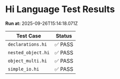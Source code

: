 # Hi Language Test Results

**Run at:** 2025-09-26T15:14:18.071Z

| Test Case | Status |
|-----------|--------|
| `declarations.hi` | ✅ PASS |
| `nested_object.hi` | ✅ PASS |
| `object_multi.hi` | ✅ PASS |
| `simple_io.hi` | ✅ PASS |
